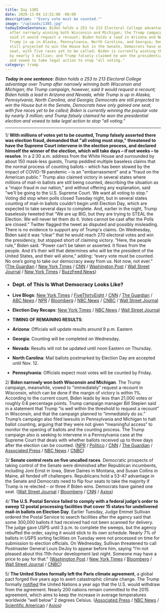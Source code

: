 ```yaml
---
title: Day 1385
date: 2020-11-04 13:51:00 -08:00
description: '"Every vote must be counted."'
image: "/uploads/1385.jpg"
todayInOneSentence: Biden holds a 253 to 213 Electoral College advantage over Trump
  after narrowly winning both Wisconsin and Michigan; the Trump campaign, however,
  said it would request a recount; Biden holds a lead in Arizona and Nevada, while
  Trump is up in Alaska, Pennsylvania, North Carolina, and Georgia; Democrats are
  still projected to win the House but in the Senate, Democrats have only gained one
  seat, with five races yet to be called; Biden is currently winning the popular vote
  by nearly 3 million; and Trump falsely claimed he won the presidential election
  and vowed to take legal action to stop "all voting."
category: trump
---
```


***Today in one sentence**: Biden holds a 253 to 213 Electoral College advantage over Trump after narrowly winning both Wisconsin and Michigan; the Trump campaign, however, said it would request a recount; Biden holds a lead in Arizona and Nevada, while Trump is up in Alaska, Pennsylvania, North Carolina, and Georgia; Democrats are still projected to win the House but in the Senate, Democrats have only gained one seat, with five races yet to be called; Biden is currently winning the popular vote by nearly 3 million; and Trump falsely claimed he won the presidential election and vowed to take legal action to stop "all voting."*

---

1/ **With millions of votes yet to be counted, Trump falsely asserted there was election fraud, demanded that "all voting must stop," threatened to have the Supreme Court intervene in the election process, and declared himself the winner of the election, which will take days – if not weeks – to resolve**. In a 2:30 a.m. address from the White House and surrounded by about 150 mask-less guests, Trump peddled multiple baseless claims that the normal process of counting ballots – which has been slowed by the impact of COVID-19 pandemic – is an "embarrassment" and a "fraud on the American public." Trump also claimed victory in several states where millions of mail-in ballots are still being counted, describing the situation as a “major fraud in our nation,” and without offering any explanation, said “we’ll be going to the U.S. Supreme Court. We want all voting to stop.” Voting did stop when polls closed Tuesday night, but in several states counting of mail-in ballots couldn’t begin until Election Day, which are expected to take several days to complete. And, earlier in the night, Trump baselessly tweeted that “We are up BIG, but they are trying to STEAL the Election. We will never let them do it. Votes cannot be cast after the Polls are closed.” Twitter flagged the tweet as disputed and possibly misleading. There is no evidence to support any of Trump's claims. On Wednesday, Biden said it was “clear” that he would reach 270 electoral votes and win the presidency, but stopped short of claiming victory. “Here, the people rule,” Biden said. “Power can’t be taken or asserted. It flows from the people. And it’s their will that determines who will be the president of the United States, and their will alone," adding: “every vote must be counted. No one’s going to take our democracy away from us. Not now, not ever.” ([The Guardian](https://www.theguardian.com/us-news/2020/nov/03/america-votes-trump-biden-us-election) / [New York Times](https://www.nytimes.com/2020/11/04/us/politics/election-trump-biden-recap.html) / [CNN](https://www.cnn.com/2020/11/04/politics/trump-election-results/index.html) / [Washington Post](https://www.washingtonpost.com/elections/2020/11/03/trump-biden-election-live-updates/#link-FNW4S4M7ARAWFPY2GOICS3VZ6Y) / [Wall Street Journal](https://www.wsj.com/articles/in-election-night-remarks-trump-biden-jockey-for-position-11604475526) / [New York Times](https://www.nytimes.com/live/2020/11/04/us/election-results/we-will-be-the-winners-biden-predicts) / [BuzzFeed News](https://www.buzzfeednews.com/article/kadiagoba/trump-election-night-speech))

* ### Dept. of This Is What Democracy Looks Like?

* **Live Blogs**: [New York Times](https://www.nytimes.com/live/2020/11/04/us/election-results) / [FiveThirtyEight](https://fivethirtyeight.com/live-blog/2020-election-results-coverage/) / [CNN](https://www.cnn.com/politics/live-news/election-results-and-news-11-04-20/index.html) / [The Guardian](https://www.theguardian.com/us-news/live/2020/nov/04/us-election-2020-votes-live-updates-donald-trump-joe-biden-latest-presidential-news-updates) / [ABC News](https://abcnews.go.com/Politics/live-updates/2020-election-campaign-vote/?id=73960714) / [NPR](https://apps.npr.org/liveblogs/20201103-election/) / [Bloomberg](https://www.bloomberg.com/news/live-blog/2020-10-08/election-night-in-the-u-s?srnd=premium) / [NBC News](https://www.nbcnews.com/politics/2020-election/live-blog/2020-11-04-trump-biden-election-results-n1246346) / [CNBC](https://www.cnbc.com/2020/11/04/election-live-results-updates-trump-biden.html) / [Wall Street Journal](https://www.wsj.com/livecoverage/trump-biden-election-day-2020?mod=hp_theme_election-2020-ribbon)

* **Election Day Recaps**: [New York Times](https://www.nytimes.com/2020/11/04/us/politics/election-trump-biden-recap.html) / [NBC News](https://www.nbcnews.com/politics/2020-election/live-blog/election-day-2020-live-updates-n1245892) / [Wall Street Journal](https://www.wsj.com/articles/election-2020-results-trump-biden-1104-11604492445?mod=politics_lead_pos1)

* **TIMING OF REMAINING RESULTS**:

* **Arizona**: Officials  will update results around 9 p.m. Eastern

* **Georgia**: Counting will be completed on Wednesday.

* **Nevada**: Results will not be updated until noon Eastern on Thursday.

* **North Carolina**: Mail ballots postmarked by Election Day are accepted until Nov. 12.

* **Pennsylvania**: Officials expect most votes will be counted by Friday.

2/ **Biden narrowly won both Wisconsin and Michigan**. The Trump campaign, meanwhile, vowed to "immediately" request a recount in Wisconsin, which can be done if the margin of victory is within 1%. According to the current count, Biden leads by less than 21,000 votes or roughly 0.6 percentage points. Trump campaign manager Bill Stepien said in a statement that Trump “is well within the threshold to request a recount” in Wisconsin, and that the campaign planned to “immediately do so.” Trump’s campaign also filed lawsuits in Pennsylvania and Michigan to halt ballot counting, arguing that they were not given “meaningful access” to monitor the opening of ballots and the counting process. The Trump campaign also is seeking to intervene in a Pennsylvania case at the Supreme Court that deals with whether ballots received up to three days after the election can be counted.  ([NPR](https://apps.npr.org/liveblogs/20201103-election/#biden-wins-wisconsin-per-ap-335) / [Politico](https://www.politico.com/news/2020/11/03/presidential-election-2020-433952) / [CNN](https://www.cnn.com/politics/live-news/election-results-and-news-11-04-20/h_a81855775d03c8891ec256a4b4627a5d) / [The Guardian](https://www.theguardian.com/us-news/live/2020/nov/04/us-election-2020-votes-live-updates-donald-trump-joe-biden-latest-presidential-news-updates?page=with:block-5fa2e9488f08f1bf4842cf93#block-5fa2e9488f08f1bf4842cf93) / [Associated Press](https://apnews.com/article/donald-trump-seeks-voting-stop-25762f69b27dfbccc4fd8077fb5fdc91) / [NBC News](https://www.nbcnews.com/politics/2020-election/trump-biden-wait-vote-counting-continues-states-michigan-pennsylvania-n1246402) / [CNBC](https://www.cnbc.com/2020/11/04/wisconsin-election-official-says-all-votes-counted-biden-in-the-lead-nbc-has-not-made-a-call.html))

3/ **Senate control rests on five uncalled races**. Democratic prospects of taking control of the Senate were diminished after Republican incumbents, including Joni Ernst in Iowa, Steve Daines in Montana, and Susan Collins in Maine, all fended off challengers. Republicans hold a 53-47 advantage in the Senate and Democrats need to flip four seats to take the majority if Trump is re-elected – or three if Biden wins. Democrats have gained one seat. ([Wall Street Journal](https://www.wsj.com/articles/senate-election-2020-results-11-04-2020-11604511606) / [Bloomberg](https://www.bloomberg.com/news/articles/2020-11-04/democrats-bid-for-senate-gets-early-test-as-first-polls-close?sref=MIBMEEoj) / [CNN](https://www.cnn.com/politics/live-news/senate-house-election-results-2020/h_7adc53c2eab517c5a26e02fdbbf64efc) / [Axios](https://www.axios.com/susan-collins-maine-senate-win-56e7b63b-fbf7-4dca-8b85-ea26d789a24c.html))

4/ **The U.S. Postal Service failed to comply with a federal judge’s order to sweep 12 postal processing facilities that cover 15 states for undelivered mail-in ballots on Election Day**. Earlier Tuesday, Judge Emmet Sullivan ordered the Postal Service to search facilities after the agency said that some 300,000 ballots it had received had not been scanned for delivery. The judge gave USPS until 3 p.m. to complete the sweeps, but the agency rebuffed the order, saying it would stick to its own schedule. Nearly 7% of ballots in USPS sorting facilities on Tuesday were not processed on time for submission to election officials. On Wednesday, Sullivan threatened to call Postmaster General Louis DeJoy to appear before him, saying “I’m not pleased about this 11th-hour development last night. Someone may have a price to pay for that.” ([Washington Post](https://www.washingtonpost.com/business/2020/11/03/election-ballot-delays-usps/) / [New York Times](https://www.nytimes.com/2020/11/04/us/politics/usps-ballots.html) / [Bloomberg](https://www.bloomberg.com/news/articles/2020-11-03/usps-ordered-to-sweep-swing-state-facilities-for-mail-in-ballots?sref=MIBMEEoj) / [Wall Street Journal](https://www.wsj.com/livecoverage/trump-biden-election-day-2020/card/hwSEkItamUTMMZ5x85wr) / [CNBC](https://www.cnbc.com/2020/11/04/2020-presidential-election-postal-data-shows-ballot-delivery-rate.html))

5/ **The United States formally left the Paris climate agreement**, a global pact forged five years ago to avert catastrophic climate change. The Trump formally [notified](https://whatthefuckjusthappenedtoday.com/2019/11/04/day-1019/#5-the-trump-administration-formally) the United Nations a year ago that the U.S. would withdraw from the agreement. Nearly 200 nations remain committed to the 2015 agreement, which aims to keep the increase in average temperatures worldwide “well below” 2 degrees Celsius. ([Associated Press](https://apnews.com/article/us-leaves-paris-agreement-climate-change-1331bc30021756454dda8eb7ff3c1075) / [NBC News](https://www.nbcnews.com/news/world/u-s-formally-exits-paris-climate-change-pact-amid-election-n1246350) / [Scientific American](https://www.scientificamerican.com/article/u-s-exits-paris-climate-accord-after-trump-stalls-global-warming-action-for-four-years/) / [Axios](https://www.axios.com/trumps-exit-paris-climate-agreement-official-33b2bbe9-48a2-467b-9f96-08edb982cde7.html))